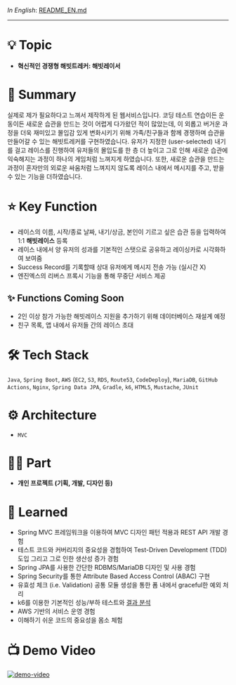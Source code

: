 _In English_: [README_EN.md](README_EN.md)

---

# 💡 Topic

- **혁신적인 경쟁형 해빗트레커: 해빗레이서**

# 📝 Summary

실제로 제가 필요하다고 느껴서 제작하게 된 웹서비스입니다. 코딩 테스트 연습이든 운동이든 새로운 습관을 만드는 것이 어렵게 다가왔던 적이 많았는데, 이 외롭고 버거운 과정을 더욱 재미있고 몰입감 있게 변화시키기 위해 가족/친구들과 함께 경쟁하며 습관을 만들어갈 수 있는 해빗트레커를 구현하였습니다. 유저가 지정한 (user-selected) 내기를 걸고 레이스를 진행하여 유저들의 몰입도를 한 층 더 높이고 그로 인해 새로운 습관에 익숙해지는 과정이 하나의 게임처럼 느껴지게 하였습니다. 또한, 새로운 습관을 만드는 과정이 혼자만의 외로운 싸움처럼 느껴지지 않도록 레이스 내에서 메시지를 주고, 받을 수 있는 기능을 더하였습니다.

# ⭐️ Key Function

- 레이스의 이름, 시작/종료 날짜, 내기/상금, 본인이 기르고 싶은 습관 등을 입력하여 1:1 **해빗레이스** 등록
- 레이스 내에서 양 유저의 성과를 기본적인 스탯으로 공유하고 레이싱카로 시각화하여 보여줌
- Success Record를 기록할때 상대 유저에게 메시지 전송 가능 (실시간 X)
- 엔진엑스의 리버스 프록시 기능을 통해 무중단 서비스 제공

## ✨ Functions Coming Soon
- 2인 이상 참가 가능한 해빗레이스 지원을 추가하기 위해 데이터베이스 재설계 예정
- 친구 목록, 앱 내에서 유저들 간의 레이스 초대

<!-- - Supports 1:1 races (2+ players race coming soon)
- Displays the user's on-going races and completed races in order of  -->

# 🛠 Tech Stack

`Java`, `Spring Boot`, `AWS` (`EC2`, `S3`, `RDS`, `Route53`, `CodeDeploy`), `MariaDB`, `GitHub Actions`, `Nginx`, `Spring Data JPA`,  `Gradle`, `k6`, `HTML5`, `Mustache`, `JUnit`

# ⚙️ Architecture

- `MVC`

# 🤚🏻 Part

- **개인 프로젝트 (기획, 개발, 디자인 등)**

# 🤔 Learned
- Spring MVC 프레임워크을 이용하여 MVC 디자인 패턴 적용과 REST API 개발 경험
- 테스트 코드와 커버리지의 중요성을 경험하여 Test-Driven Development (TDD) 도입 그리고 그로 인한 생산성 증가 경험
- Spring JPA를 사용한 간단한 RDBMS/MariaDB 디자인 및 사용 경험
- Spring Security를 통한 Attribute Based Access Control (ABAC) 구현
- 유효성 체크 (i.e. Validation) 공통 모듈 생성을 통한 폼 내에서 graceful한 예외 처리
- k6를 이용한 기본적인 성능/부하 테스트와 [결과 분석](https://www.overleaf.com/read/pwbsmxymfdgv) 
- AWS 기반의 서비스 운영 경험
- 이해하기 쉬운 코드의 중요성을 몸소 체험

# 📺 Demo Video
[![demo-video](https://img.youtube.com/vi/sS9pXB-_6YA/0.jpg)](https://www.youtube.com/watch?v=sS9pXB-_6YA)



